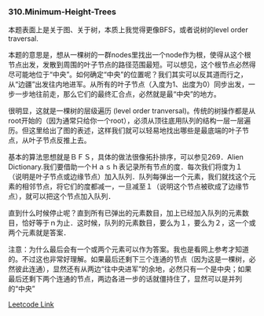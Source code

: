### 310.Minimum-Height-Trees

本题表面上是关于图、关于树，本质上我觉得更像BFS，或者说树的level order traversal.

本题的意思是，想从一棵树的一群nodes里找出一个node作为根，使得从这个根节点出发，发散到周围的叶子节点的路径范围最短。可以想见，这个根节点必然得尽可能地位于“中央”。如何确定“中央”的位置呢？我们其实可以反其道而行之，从“边疆”出发往内地进军。从所有的叶子节点（入度为1、出度为0）同步出发，一步一步地往前走，那么它们的最终汇合点，必然就是最“中央”的地方。

很明显，这就是一棵树的层级遍历 (level order tranversal)。传统的树操作都是从root开始的（因为通常只给你一个root），必须从顶往底用队列的结构一层一层遍历。但这里给出了图的表述，这样我们就可以轻易地找出哪些是最底端的叶子节点，从叶子节点反推上去。

基本的算法思想就是ＢＦＳ，具体的做法很像拓扑排序，可以参见269．Alien Dictionary.我们要借助一个Ｈａｓｈ表记录所有节点的度．每次我们将度为１（说明是叶子节点或边缘节点）加入队列．队列每弹出一个元素，我们就找这个元素的相邻节点，将它们的度都减一，一旦减至１（说明这个节点被砍成了边缘节点），就可以把这个节点加入队列．

直到什么时候停止呢？直到所有已弹出的元素数目，加上已经加入队列的元素数目，恰好等于ｎ为止．这时候，队列的元素数目，要么为１，要么为２，这一个或两个元素就是答案．

注意：为什么最后会有一个或两个元素可以作为答案。我也是看网上参考才知道的。不过这也非常好理解。如果最后还剩下三个连通的节点（因为这是一棵树，必然彼此连通），显然还有从两边“往中央进军”的余地，必然只有一个是中央；如果最后还剩下两个连通的节点，两边各进一步的话就僵持住了，显然可以是并列的“中央”


[Leetcode Link](https://leetcode.com/problems/minimum-height-trees)
